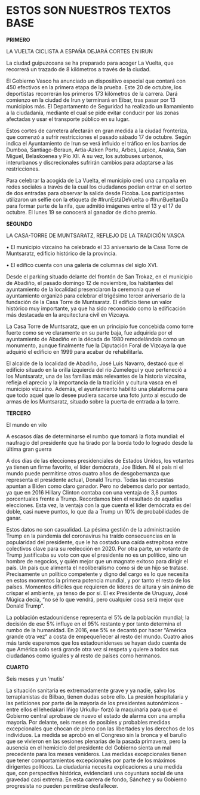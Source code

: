 # ESTOS SON NUESTROS TEXTOS BASE

**PRIMERO**

LA VUELTA CICLISTA A ESPAÑA DEJARÁ CORTES EN IRUN

La ciudad guipuzcoana se ha preparado para acoger La Vuelta, que recorrerá un trazado de 8 kilómetros a través de la ciudad. 

El Gobierno Vasco ha anunciado un dispositivo especial que contará con 450 efectivos en la primera etapa de la prueba. Este 20 de octubre, los deportistas recorrerán los primeros 173 kilómetros de la carrera. Dará comienzo en la ciudad de Irun y terminará en Eibar, tras pasar por 13 municipios más. El Departamento de Seguridad ha realizado un llamamiento a la ciudadanía, mediante el cual se pide evitar conducir por las zonas afectadas y usar el transporte público en su lugar. 

Estos cortes de carretera afectarán en gran medida a la ciudad fronteriza, que comenzó a sufrir restricciones el pasado sábado 17 de octubre. Según indica el Ayuntamiento de Irun se verá influido el tráfico en los barrios de Dumboa, Santiago-Beraun, Artia-Azken Portu, Arbes, Lapice, Anaka, San Miguel, Belaskoenea y Pío XII. A su vez, los autobuses urbanos, interurbanos y discrecionales sufrirán cambios para adaptarse a las restricciones. 

Para celebrar la acogida de La Vuelta, el municipio creó una campaña en redes sociales a través de la cual los ciudadanos podían entrar en el sorteo de dos entradas para observar la salida desde Ficoba. Los participantes utilizaron un selfie con la etiqueta de #IrunEstáDeVuelta o #IrunBueltanDa para formar parte de la rifa, que admitió imágenes entre el 13 y el 17 de octubre. El lunes 19 se conocerá al ganador de dicho premio. 

**SEGUNDO**

LA CASA-TORRE DE MUNTSARATZ, REFLEJO DE LA TRADICIÓN VASCA

•	El municipio vizcaíno ha celebrado el 33 aniversario de la Casa Torre de Muntsaratz, edificio histórico de la provincia.

•	El edifico cuenta con una galería de columnas del siglo XVI.

Desde el parking situado delante del frontón de San Trokaz, en el municipio de Abadiño, el pasado domingo 12 de noviembre, los habitantes del ayuntamiento de la localidad presenciaron la ceremonia que el ayuntamiento organizó para celebrar el trigésimo tercer aniversario de la fundación de la Casa Torre de Muntsaratz. El edificio tiene un valor histórico muy importante, ya que ha sido reconocido como la edificación más destacada en la arquitectura civil en Vizcaya.

La Casa Torre de Muntsaratz, que en un principio fue concebida como torre fuerte como se ve claramente en su parte baja, fue adquirida por el ayuntamiento de Abadiño en la década de 1980 remodelándola como un monumento, aunque finalmente fue la Diputación Foral de Vizcaya la que adquirió el edificio en 1999 para acabar de rehabilitarla.

El alcalde de la localidad de Abadiño, José Luis Navarro, destacó que el edificio situado en la orilla izquierda del río Zumelegui y que perteneció a los Muntsaratz, una de las familias más relevantes de la historia vizcaína, refleja el aprecio y la importancia de la tradición y cultura vasca en el municipio vizcaíno. Además, el ayuntamiento habilitó una plataforma para que todo aquel que lo desee pudiera sacarse una foto junto al escudo de armas de los Muntsaratz, situado sobre la puerta de entrada a la torre.

**TERCERO**

El mundo en vilo

A escasos días de determinarse el rumbo que tomará la flota mundial: el naufragio del presidente que ha tirado por la borda todo lo logrado desde la última gran guerra 

A dos días de las elecciones presidenciales de Estados Unidos, los votantes ya tienen un firme favorito, el líder demócrata, Joe Biden. Ni el país ni el mundo puede permitirse otros cuatro años de desgobernanza que representa el presidente actual, Donald Trump. Todas las encuestas apuntan a Biden como claro ganador. Pero no debemos darlo por sentado, ya que en 2016 Hillary Clinton contaba con una ventaja de 3,8 puntos porcentuales frente a Trump. Recordamos bien el resultado de aquellas elecciones. Esta vez, la ventaja con la que cuenta el líder demócrata es del doble, casi nueve puntos, lo que da a Trump un 10% de probabilidades de ganar. 

Estos datos no son casualidad. La pésima gestión de la administración Trump en la pandemia del coronavirus ha traído consecuencias en la popularidad del presidente, que le ha costado una caída estrepitosa entre colectivos clave para su reelección en 2020. Por otra parte, un votante de Trump justificaba su voto con que el presidente no es un político, sino un hombre de negocios, y quién mejor que un magnate exitoso para dirigir el país. Un país que alimenta el neoliberalismo como si de un hijo se tratase. Precisamente un político competente y digno del cargo es lo que necesita en estos momentos la primera potencia mundial, y por tanto el resto de los países. Momentos difíciles que requieren de líderes de altura y sin ánimo de crispar el ambiente, ya tenso de por sí. El ex Presidente de Uruguay, José Múgica decía, “no sé lo que vendrá, pero cualquier cosa será mejor que Donald Trump”. 

La población estadounidense representa el 5% de la población mundial; la decisión de ese 5% influye en el 95% restante y por tanto determina el rumbo de la humanidad. En 2016, ese 5% se decantó por hacer “América grande otra vez” a costa de empequeñecer al resto del mundo. Cuatro años más tarde esperemos que los estadounidenses se hayan dado cuenta de que América solo será grande otra vez si respeta y quiere a todos sus ciudadanos como iguales y al resto de países como hermanos.

**CUARTO**

Seis meses y un ‘mutis’

La situación sanitaria es extremadamente grave y ya nadie, salvo los terraplanistas de Bilbao, tienen dudas sobre ello. La presión hospitalaria y las peticiones por parte de la mayoría de los presidentes autonómicos -entre ellos el lehedakari Iñigo Urkullu- forzó la maquinaria para que el Gobierno central aprobase de nuevo el estado de alarma con una amplia mayoría. Por delante, seis meses de posibles y probables medidas excepcionales que chocan de pleno con las libertades y los derechos de los individuos. La medida se aprobó en el Congreso sin la bronca y el barullo que se vivieron en las sesiones plenarias de la pasada primavera, pero la ausencia en el hemiciclo del presidente del Gobierno sienta un mal precedente para los meses venideros. Las medidas excepcionales tienen que tener comportamientos excepcionales por parte de los máximos dirigentes políticos. La ciudadanía necesita explicaciones a una medida que, con perspectiva histórica, evidenciará una coyuntura social de una gravedad casi extrema. En esta carrera de fondo, Sánchez y su Gobierno progresista no pueden permitirse desfallecer. 
